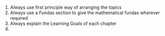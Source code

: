 1. Always use first principle way of arranging the topics
2. Always use a Fundas section to give the mathematical fundas wherever required
3. Always explain the Learning Goals of each chapter
4.
